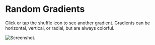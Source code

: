 # Random Gradients

Click or tap the shuffle icon to see another gradient. Gradients can be horizontal, vertical, or radial, but are always colorful.

![Screenshot.](https://netplasticism.com/images/screenshot-1024x768-488.jpg)
